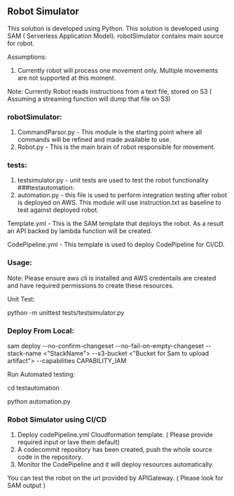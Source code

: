 ## Robot Simulator

This solution is developed using Python. This solution is developed using SAM ( Serverless Application Model).
robotSimulator contains main source for robot.

Assumptions: 

1. Currently robot will process one movement only. Multiple movements are not supported at this moment.

Note: Currently Robot reads instructions from a text file, stored on S3 ( Assuming a streaming function will dump that file on S3)

### robotSimulator:
1. CommandParsor.py - This module is the starting point where all commands will be refined and made available to use.
2. Robot.py        - This is the main brain of robot responsible for movement.
### tests:
1. testsimulator.py - unit tests are used to test the robot functionality
###testautomation:
1. automation.py - this file is used to perform integration testing after robot is deployed on AWS. This module will use 
instruction.txt as baseline to test against deployed robot.

Template.yml - This is the SAM template that deploys the robot. As a result an API backed by lambda function will be created.

CodePipeline.yml - This template is used to deploy CodePipeline for CI/CD.

### Usage:

Note: Please ensure aws cli is installed and AWS credentails are created and have required permissions to create these resources.

Unit Test:

python -m unittest tests/testsimulator.py

### Deploy From Local:

sam deploy --no-confirm-changeset --no-fail-on-empty-changeset --stack-name <"StackName"> --s3-bucket <"Bucket for Sam to upload artifact">  --capabilities CAPABILITY_IAM

Run Automated testing:

cd testautomation

python automation.py <StackName>


### Robot Simulator using CI/CD

1. Deploy codePipeline.yml Cloudformation template. ( Please provide required input or lave them default)
2. A codecommit repository has been created, push the whole source code in the repository.
3. Monitor the CodePipeline and it will deploy resources automatically.

You can test the robot on the url provided by APIGateway. ( Please look for SAM output )
